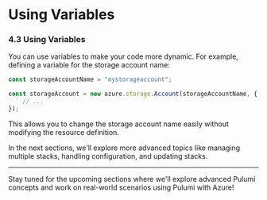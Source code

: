 # Using Variables

### 4.3 Using Variables

You can use variables to make your code more dynamic. For example, defining a variable for the storage account name:

```typescript
const storageAccountName = "mystorageaccount";

const storageAccount = new azure.storage.Account(storageAccountName, {
    // ...
});
```

This allows you to change the storage account name easily without modifying the resource definition.

In the next sections, we'll explore more advanced topics like managing multiple stacks, handling configuration, and updating stacks.

---

Stay tuned for the upcoming sections where we'll explore advanced Pulumi concepts and work on real-world scenarios using Pulumi with Azure!